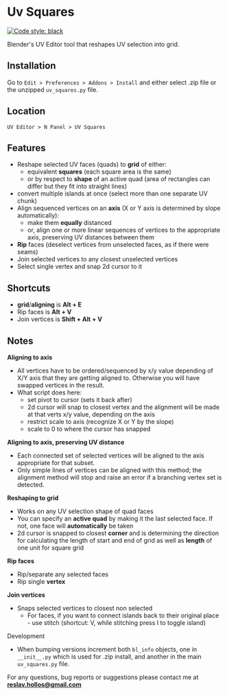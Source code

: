 Uv Squares
==
[![Code style: black](https://img.shields.io/badge/code%20style-black-000000.svg)](https://github.com/psf/black)

Blender's UV Editor tool that reshapes UV selection into grid.

Installation
--
Go to `Edit > Preferences > Addons > Install` and either select .zip file or the unzipped `uv_squares.py` file.

Location
--
`UV Editor > N Panel > UV Squares`

Features
--
* Reshape selected UV faces (quads) to **grid** of either:
    * equivalent **squares** (each square area is the same)
    * or by respect to **shape** of an active quad (area of rectangles can differ but they fit into straight lines)
* convert multiple islands at once (select more than one separate UV chunk)
* Align sequenced vertices on an **axis** (X or Y axis is determined by slope automatically):
    * make them **equally** distanced
    * or, align one or more linear sequences of vertices to the appropriate axis, preserving UV distances between them
* **Rip** faces (deselect vertices from unselected faces, as if there were seams)
* Join selected vertices to any closest unselected vertices
* Select single vertex and snap 2d cursor to it

Shortcuts
--
* **grid**/**aligning** is **Alt + E**
* Rip faces is **Alt + V**
* Join vertices is **Shift + Alt + V**

Notes
--
**Aligning to axis**
* All vertices have to be ordered/sequenced by x/y value depending of X/Y axis that they are getting aligned to. Otherwise you will have swapped vertices in the result.
* What script does here:
    * set pivot to cursor (sets it back after)
    * 2d cursor will snap to closest vertex and the alignment will be made at that verts x/y value, depending on the axis
    * restrict scale to axis (recognize X or Y by the slope)
    * scale to 0 to where the cursor has snapped

**Aligning to axis, preserving UV distance**
* Each connected set of selected vertices will be aligned to the axis appropriate for that subset.
* Only simple lines of vertices can be aligned with this method; the alignment method will stop and raise an error if
  a branching vertex set is detected.

**Reshaping to grid**
* Works on any UV selection shape of quad faces
* You can specify an **active quad** by making it the last selected face. If not, one face will **automatically** be taken
* 2d cursor is snapped to closest **corner** and is determining the direction for calculating the length of start and end of grid as well as **length** of one unit for square grid

**Rip faces**
* Rip/separate any selected faces
* Rip single **vertex**

**Join vertices**
* Snaps selected vertices to closest non selected
    * For faces, if you want to connect islands back to their original place - use stitch (shortcut: V, while stitching press I to toggle island)

Development
* When bumping versions increment both `bl_info` objects, one in `__init__.py` which is used for .zip install, and another in the main `uv_squares.py` file.

For any questions, bug reports or suggestions please contact me at **reslav.hollos@gmail.com**
